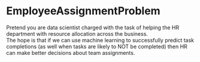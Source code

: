 # EmployeeAssignmentProblem
Pretend you are data scientist charged with the task of helping the HR department with resource allocation across the business.  
The hope is that if we can use machine learning to successfully predict task completions (as well when tasks are likely to NOT be completed) 
then HR can make better decisions about team assignments.  
